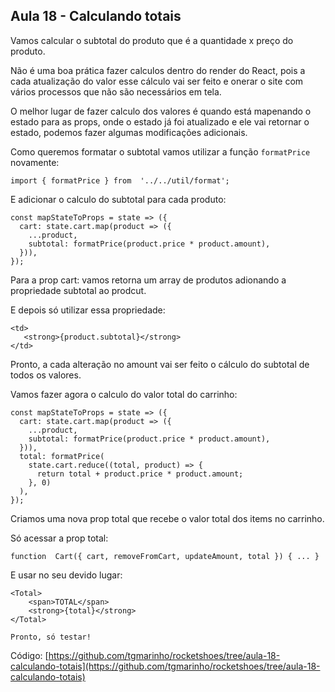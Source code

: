 ## Aula 18 - Calculando totais

Vamos calcular o subtotal do produto que é a quantidade x preço do produto.

Não é uma boa prática fazer calculos dentro do render do React, pois a cada atualização do valor esse cálculo vai ser feito e onerar o site com vários processos que não são necessários em tela.

O melhor lugar de fazer calculo dos valores é quando está mapenando o estado para as props, onde o estado já foi atualizado e ele vai retornar o estado, podemos fazer algumas modificações adicionais.

Como queremos formatar o subtotal vamos utilizar a função `formatPrice` novamente:

```
import { formatPrice } from  '../../util/format';
```
E adicionar o calculo do subtotal para cada produto: 
```
const mapStateToProps = state => ({
  cart: state.cart.map(product => ({
    ...product,
    subtotal: formatPrice(product.price * product.amount),
  })),
});
```

Para a prop cart: vamos retorna um array de produtos adionando a propriedade subtotal ao prodcut.

E depois só utilizar essa propriedade:

```
<td>
   <strong>{product.subtotal}</strong>
</td>
```

Pronto, a cada alteração no amount vai ser feito o cálculo do subtotal de todos os valores.

Vamos fazer agora o calculo do valor total do carrinho:

```
const mapStateToProps = state => ({
  cart: state.cart.map(product => ({
    ...product,
    subtotal: formatPrice(product.price * product.amount),
  })),
  total: formatPrice(
    state.cart.reduce((total, product) => {
      return total + product.price * product.amount;
    }, 0)
  ),
});
```
Criamos uma nova prop total que recebe o valor total dos items no carrinho.

Só acessar a prop total:
```
function  Cart({ cart, removeFromCart, updateAmount, total }) { ... }
```

E usar no seu devido lugar:

```
<Total>
	<span>TOTAL</span>
	<strong>{total}</strong>
</Total>

Pronto, só testar!

```
Código: [https://github.com/tgmarinho/rocketshoes/tree/aula-18-calculando-totais](https://github.com/tgmarinho/rocketshoes/tree/aula-18-calculando-totais)